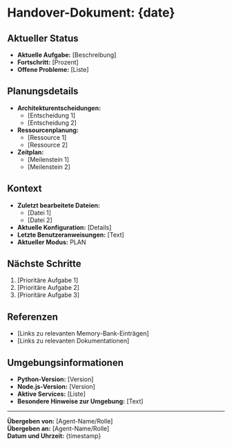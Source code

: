 # Handover-Dokument: {date}

## Aktueller Status
- **Aktuelle Aufgabe:** [Beschreibung]
- **Fortschritt:** [Prozent]
- **Offene Probleme:** [Liste]

## Planungsdetails
- **Architekturentscheidungen:**
  - [Entscheidung 1]
  - [Entscheidung 2]
- **Ressourcenplanung:**
  - [Ressource 1]
  - [Ressource 2]
- **Zeitplan:**
  - [Meilenstein 1]
  - [Meilenstein 2]

## Kontext
- **Zuletzt bearbeitete Dateien:**
  - [Datei 1]
  - [Datei 2]
- **Aktuelle Konfiguration:** [Details]
- **Letzte Benutzeranweisungen:** [Text]
- **Aktueller Modus:** PLAN

## Nächste Schritte
1. [Prioritäre Aufgabe 1]
2. [Prioritäre Aufgabe 2]
3. [Prioritäre Aufgabe 3]

## Referenzen
- [Links zu relevanten Memory-Bank-Einträgen]
- [Links zu relevanten Dokumentationen]

## Umgebungsinformationen
- **Python-Version:** [Version]
- **Node.js-Version:** [Version]
- **Aktive Services:** [Liste]
- **Besondere Hinweise zur Umgebung:** [Text]

---

**Übergeben von:** [Agent-Name/Rolle]  
**Übergeben an:** [Agent-Name/Rolle]  
**Datum und Uhrzeit:** {timestamp} 
